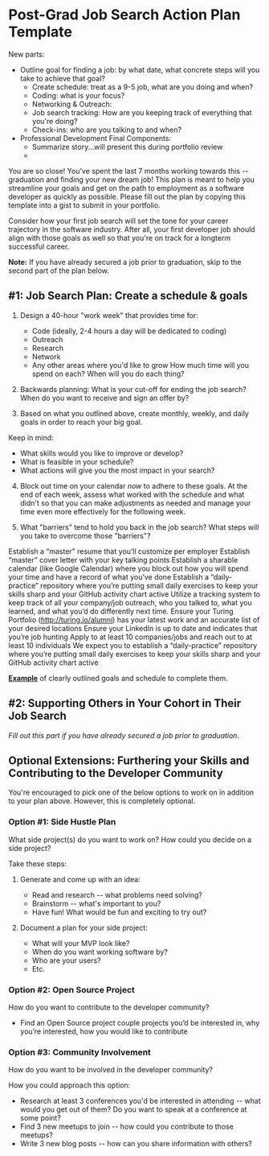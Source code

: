 # Post-Grad Job Search Action Plan Template

New parts:
* Outline goal for finding a job: by what date, what concrete steps will you take to achieve that goal?
	* Create schedule: treat as a 9-5 job, what are you doing and when?
	* Coding: what is your focus?
	* Networking & Outreach: 
	* Job search tracking: How are you keeping track of everything that you're doing?
	* Check-ins: who are you talking to and when?
* Professional Development Final Components:
	* Summarize story...will present this during portfolio review
	* 


You are so close! You've spent the last 7 months working towards this -- graduation and finding your new dream job! This plan is meant to help you streamline your goals and get on the path to employment as a software developer as quickly as possible. Please fill out the plan by copying this template into a gist to submit in your portfolio. 

Consider how your first job search will set the tone for your career trajectory in the software industry. After all, your first developer job should align with those goals as well so that you're on track for a longterm successful career. 

**Note:** If you have already secured a job prior to graduation, skip to the second part of the plan below.  

## #1: Job Search Plan: Create a schedule & goals
1. Design a 40-hour "work week" that provides time for: 
	* Code (ideally, 2-4 hours a day will be dedicated to coding)
	* Outreach
	* Research 
	* Network   
	* Any other areas where you'd like to grow
How much time will you spend on each? When will you do each thing?



2. Backwards planning: What is your cut-off for ending the job search? When do you want to receive and sign an offer by?



3. Based on what you outlined above, create monthly, weekly, and daily goals in order to reach your big goal.

Keep in mind:

* What skills would you like to improve or develop?
* What is feasible in your schedule?
* What actions will give you the most impact in your search?



4. Block out time on your calendar *now* to adhere to these goals. At the end of each week, assess what worked with the schedule and what didn't so that you can make adjustments as needed and manage your time even more effectively for the following week. 





5. What "barriers" tend to hold you back in the job search? What steps will you take to overcome those "barriers"?


Establish a “master” resume that you’ll customize per employer
Establish “master” cover letter with your key talking points
Establish a sharable calendar (like Google Calendar) where you block out how you will spend your time and have a record of what you’ve done
Establish a “daily-practice” repository where you’re putting small daily exercises to keep your skills sharp and your GitHub activity chart active
Utilize a tracking system to keep track of all your company/job outreach, who you talked to, what you learned, and what you’d do differently next time. 
Ensure your Turing Portfolio (http://turing.io/alumni) has your latest work and an accurate list of your desired locations
Ensure your LinkedIn is up to date and indicates that you’re job hunting
Apply to at least 10 companies/jobs and reach out to at least 10 individuals
We expect you to establish a “daily-practice” repository where you’re putting small daily exercises to keep your skills sharp and your GitHub activity chart active



**[Example](https://gist.github.com/kjs222/7ef5e79a71eedf9d8c8d401da1e687c7)** of clearly outlined goals and schedule to complete them. 


## #2: Supporting Others in Your Cohort in Their Job Search
*Fill out this part if you have already secured a job prior to graduation.*





## Optional Extensions: Furthering your Skills and Contributing to the Developer Community
You're encouraged to pick one of the below options to work on in addition to your plan above. However, this is completely optional.

### Option #1: Side Hustle Plan
What side project(s) do you want to work on? How could you decide on a side project?

Take these steps:

1. Generate and come up with an idea:
	* Read and research -- what problems need solving?
	* Brainstorm -- what's important to you?
	* Have fun! What would be fun and exciting to try out?

2. Document a plan for your side project:
	* What will your MVP look like?
	* When do you want working software by?
	* Who are your users?
	* Etc.

### Option #2: Open Source Project
How do you want to contribute to the developer community? 

* Find an Open Source project couple projects you’d be interested in, why you’re interested, how you would like to contribute

### Option #3: Community Involvement
How do you want to be involved in the developer community?

How you could approach this option:

* Research at least 3 conferences you'd be interested in attending -- what would you get out of them? Do you want to speak at a conference at some point?
* Find 3 new meetups to join -- how could you contribute to those meetups?
* Write 3 new blog posts -- how can you share information with others?
